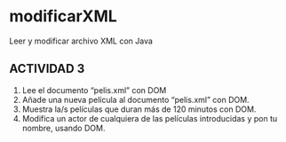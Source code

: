 # modificarXML

Leer y modificar archivo XML con Java

## ACTIVIDAD 3

1) Lee el documento “pelis.xml” con DOM
2) Añade una nueva película al documento “pelis.xml” con DOM.
3) Muestra la/s películas que duran más de 120 minutos con DOM.
4) Modifica un actor de cualquiera de las películas introducidas y pon tu nombre, usando
DOM.